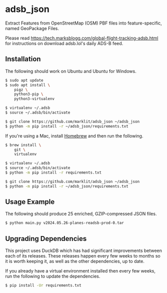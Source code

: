 # adsb_json

Extract Features from OpenStreetMap (OSM) PBF files into feature-specific, named GeoPackage Files.

Please read https://tech.marksblogg.com/global-flight-tracking-adsb.html for instructions on download adsb.lol's daily ADS-B feed.

## Installation

The following should work on Ubuntu and Ubuntu for Windows.

```bash
$ sudo apt update
$ sudo apt install \
    pigz \
    python3-pip \
    python3-virtualenv

$ virtualenv ~/.adsb
$ source ~/.adsb/bin/activate

$ git clone https://github.com/marklit/adsb_json ~/adsb_json
$ python -m pip install -r ~/adsb_json/requirements.txt
```

If you're using a Mac, install [Homebrew](https://brew.sh/) and then run the following.

```bash
$ brew install \
    git \
    virtualenv

$ virtualenv ~/.adsb
$ source ~/.adsb/bin/activate
$ python -m pip install -r requirements.txt

$ git clone https://github.com/marklit/adsb_json ~/adsb_json
$ python -m pip install -r ~/adsb_json/requirements.txt
```

## Usage Example

The following should produce 25 enriched, GZIP-compressed JSON files.

```bash
$ python main.py v2024.05.26-planes-readsb-prod-0.tar
```

## Upgrading Dependencies

This project uses DuckDB which has had significant improvements between each of its releases. These releases happen every few weeks to months so it is worth keeping it, as well as the other dependencies, up to date.

If you already have a virtual environment installed then every few weeks, run the following to update the dependencies.

```bash
$ pip install -Ur requirements.txt
```
